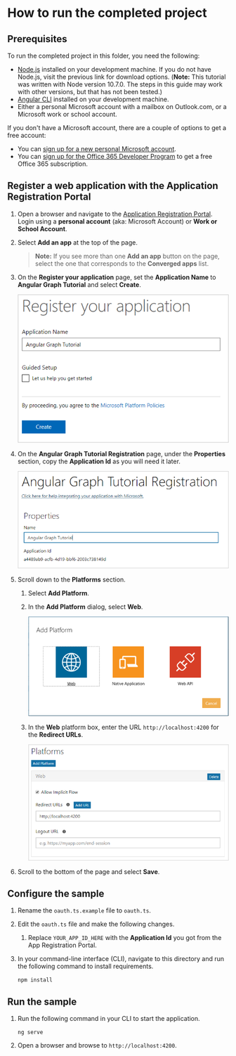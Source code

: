 # How to run the completed project

## Prerequisites

To run the completed project in this folder, you need the following:

- [Node.js](https://nodejs.org) installed on your development machine. If you do not have Node.js, visit the previous link for download options. (**Note:** This tutorial was written with Node version 10.7.0. The steps in this guide may work with other versions, but that has not been tested.)
- [Angular CLI](https://cli.angular.io/) installed on your development machine.
- Either a personal Microsoft account with a mailbox on Outlook.com, or a Microsoft work or school account.

If you don't have a Microsoft account, there are a couple of options to get a free account:

- You can [sign up for a new personal Microsoft account](https://signup.live.com/signup?wa=wsignin1.0&rpsnv=12&ct=1454618383&rver=6.4.6456.0&wp=MBI_SSL_SHARED&wreply=https://mail.live.com/default.aspx&id=64855&cbcxt=mai&bk=1454618383&uiflavor=web&uaid=b213a65b4fdc484382b6622b3ecaa547&mkt=E-US&lc=1033&lic=1).
- You can [sign up for the Office 365 Developer Program](https://developer.microsoft.com/office/dev-program) to get a free Office 365 subscription.

## Register a web application with the Application Registration Portal

1. Open a browser and navigate to the [Application Registration Portal](https://apps.dev.microsoft.com). Login using a **personal account** (aka: Microsoft Account) or **Work or School Account**.

1. Select **Add an app** at the top of the page.

    > **Note:** If you see more than one **Add an app** button on the page, select the one that corresponds to the **Converged apps** list.

1. On the **Register your application** page, set the **Application Name** to **Angular Graph Tutorial** and select **Create**.

    ![Screenshot of creating a new app in the App Registration Portal website](/tutorial/images/arp-create-app-01.png)

1. On the **Angular Graph Tutorial Registration** page, under the **Properties** section, copy the **Application Id** as you will need it later.

    ![Screenshot of newly created application's ID](/tutorial/images/arp-create-app-02.png)

1. Scroll down to the **Platforms** section.

    1. Select **Add Platform**.
    1. In the **Add Platform** dialog, select **Web**.

        ![Screenshot creating a platform for the app](/tutorial/images/arp-create-app-03.png)

    1. In the **Web** platform box, enter the URL `http://localhost:4200` for the **Redirect URLs**.

        ![Screenshot of the newly added Web platform for the application](/tutorial/images/arp-create-app-04.png)

1. Scroll to the bottom of the page and select **Save**.

## Configure the sample

1. Rename the `oauth.ts.example` file to `oauth.ts`.
1. Edit the `oauth.ts` file and make the following changes.
    1. Replace `YOUR_APP_ID_HERE` with the **Application Id** you got from the App Registration Portal.
1. In your command-line interface (CLI), navigate to this directory and run the following command to install requirements.

    ```Shell
    npm install
    ```

## Run the sample

1. Run the following command in your CLI to start the application.

    ```Shell
    ng serve
    ```

1. Open a browser and browse to `http://localhost:4200`.